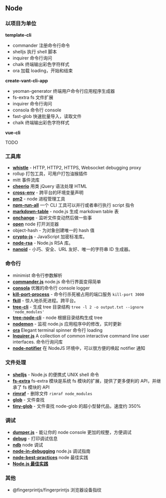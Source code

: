 ## Node

### 以项目为单位

**template-cli**

- commander 注册命令行命令
- shelljs 执行 shell 脚本
- inquirer 命令行询问
- chalk 终端输出彩色字符样式
- ora 加载 loading，开始和结束

**create-vant-cli-app**

- yeoman-generator 终端用户命令行应用程序生成器
- fs-extra fs 文件扩展
- inquirer 命令行询问
- consola 命令行 console
- fast-glob 快速批量导入，读取文件
- chalk 终端输出彩色字符样式

**vue-cli**

TODO

### 工具库

- [**whistle**](https://github.com/avwo/whistle) - HTTP, HTTP2, HTTPS, Websocket debugging proxy
- rollup 打包工具，可用户打包油猴插件
- mitt 事件流库
- [**cheerio**](https://github.com/cheeriojs/cheerio) 用类 jQuery 语法处理 HTML
- [**cross-env**](https://github.com/kentcdodds/cross-env) - 跨平台的环境变量声明
- [**pm2**](https://github.com/Unitech/pm2) - node 进程管理工具
- [**npm-run-all**](https://github.com/mysticatea/npm-run-all) 一个 CLI 工具可以并行或者串行执行 script 指令
- [**markdown-table**](https://github.com/wooorm/markdown-table) - node.js 生成 markdown table 表
- [**onchange**](https://github.com/Qard/onchange) - 监听文件变动然后做一些事
- [**open**](https://github.com/sindresorhus/open) node 打开浏览器
- object-hash - 为对象创建唯一的 hash 值
- [**crypto-js**](https://github.com/brix/crypto-js) - JavaScript 加密标准库。
- [**node-rsa**](https://github.com/rzcoder/node-rsa) - Node.js RSA 库。
- [**nanoid**](https://github.com/ai/nanoid) - 小巧、安全、URL 友好、唯一的字符串 ID 生成器。

### 命令行

- minimist 命令行参数解析
- [**commander.js**](https://github.com/tj/commander.js) node.js 命令行界面变得简单
- [**consola**](https://github.com/unjs/consola) 优雅的命令行 console logger
- [**kill-port-process**](https://github.com/hilleer/kill-port-process) - 命令行杀死被占用的端口服务 `kill-port 3000`
- [**fkill**](https://github.com/sindresorhus/fkill) - 惊人地杀死进程。跨平台。
- [**tree-cli**](https://github.com/MrRaindrop/tree-cli) - 生成 tree 目录结构 `tree -l 2 -o output.txt --ignore 'node_modules'`
- [**tree-node-cli**](https://github.com/yangshun/tree-node-cli) - node 根据目录结构生成 tree
- [**nodemon**](https://github.com/remy/nodemon/) - 监视 node.js 应用程序中的修改，实时更新
- [**ora**](https://github.com/sindresorhus/ora) Elegant terminal spinner 命令行 loading
- [**Inquirer.js**](https://github.com/SBoudrias/Inquirer.js) A collection of common interactive command line user interfaces. 命令行询问库
- [**node-notifier**](https://github.com/mikaelbr/node-notifier) 在 NodeJS 环境中，可以很方便的唤起 notifier 通知

### 文件处理

- [**shelljs**](https://github.com/shelljs/shelljs) - Node.js 的便携式 UNIX shell 命令
- [**fs-extra**](https://github.com/jprichardson/node-fs-extra) fs-extra 模块是系统 fs 模块的扩展，提供了更多便利的 API，并继承了 fs 模块的 API
- [**rimraf**](https://github.com/isaacs/rimraf) - 删除文件 `rimraf node_modules`
- [**glob**](https://github.com/isaacs/node-glob) - 文件查找
- [**tiny-glob**](https://github.com/terkelg/tiny-glob) - 文件查找 node-glob 的超小型替代品，速度约 350%

### 调试

- [**dumper.js**](https://github.com/ziishaned/dumper.js) - 能让你的 node console 更加的规整，方便调试
- [**debug**](https://github.com/visionmedia/debug) - 打印调试信息
- [**ndb**](https://github.com/GoogleChromeLabs/ndb) node 调试
- [**node-in-debugging**](https://github.com/nswbmw/node-in-debugging) node.js 调试指南
- [**node-best-practices**](https://github.com/i0natan/nodebestpractices) node 最佳实践
- [**Node.js 最佳实践**](https://github.com/i0natan/nodebestpractices/blob/master/README.chinese.md)

### 其他

- @fingerprintjs/fingerprintjs 浏览器设备指纹
